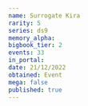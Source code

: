 ```yaml
---
name: Surrogate Kira
rarity: 5
series: ds9
memory_alpha:
bigbook_tier: 2
events: 33
in_portal:
date: 21/12/2022
obtained: Event
mega: false
published: true
---
```




